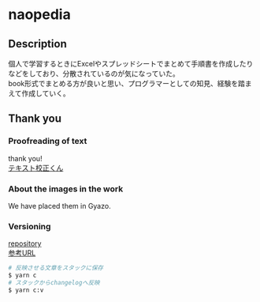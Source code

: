 # naopedia

## Description

個人で学習するときにExcelやスプレッドシートでまとめて手順書を作成したりなどをしており、分散されているのが気になっていた。  
book形式でまとめる方が良いと思い、プログラマーとしての知見、経験を踏まえて作成していく。

## Thank you

### Proofreading of text

thank you!  
[テキスト校正くん](https://ics.media/entry/18859/)

### About the images in the work

We have placed them in Gyazo.

### Versioning
[repository](https://github.com/changesets/changesets/blob/main/docs/intro-to-using-changesets.md)  
[参考URL](https://zenn.dev/mouse_484/articles/easy-changesets)

```sh
# 反映させる文章をスタックに保存
$ yarn c
# スタックからchangelogへ反映
$ yarn c:v
```
